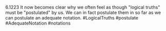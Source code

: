 6.1223 It now becomes clear why we often feel as though "logical truths" must be "postulated" by us. 
We can in fact postulate them in so far as we can postulate an adequate notation.
#LogicalTruths #postulate #AdequateNotation #notations 